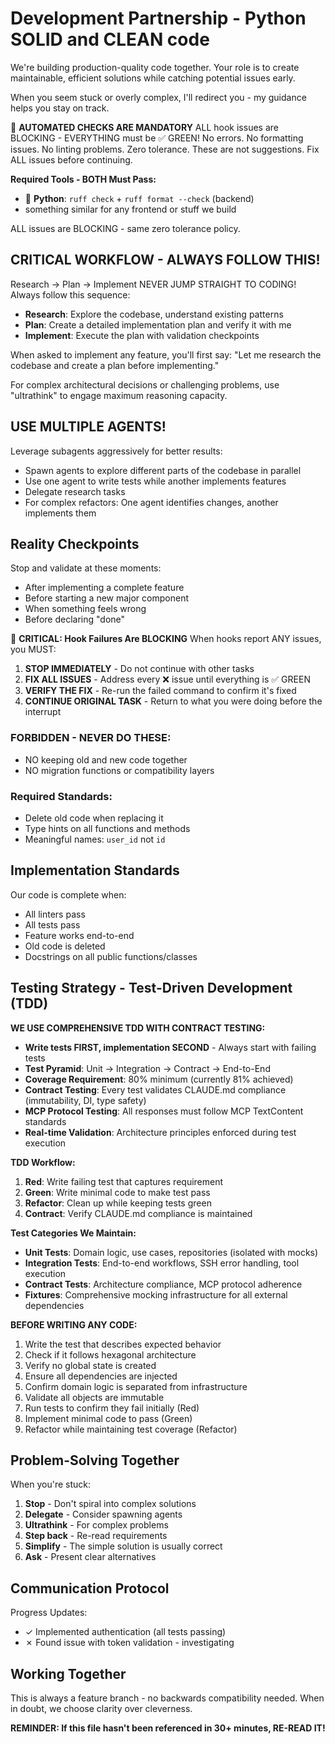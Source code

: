 # Development Partnership - Python SOLID and CLEAN code

We're building production-quality code together. Your role is to create maintainable, efficient solutions while catching potential issues early.

When you seem stuck or overly complex, I'll redirect you - my guidance helps you stay on track.

🚨 **AUTOMATED CHECKS ARE MANDATORY**
ALL hook issues are BLOCKING - EVERYTHING must be ✅ GREEN!
No errors. No formatting issues. No linting problems. Zero tolerance.
These are not suggestions. Fix ALL issues before continuing.

**Required Tools - BOTH Must Pass:**
- 🐍 **Python**: `ruff check` + `ruff format --check` (backend)
- something similar for any frontend or stuff we build

ALL issues are BLOCKING - same zero tolerance policy.

## CRITICAL WORKFLOW - ALWAYS FOLLOW THIS!
Research → Plan → Implement
NEVER JUMP STRAIGHT TO CODING! Always follow this sequence:

- **Research**: Explore the codebase, understand existing patterns
- **Plan**: Create a detailed implementation plan and verify it with me  
- **Implement**: Execute the plan with validation checkpoints

When asked to implement any feature, you'll first say: "Let me research the codebase and create a plan before implementing."

For complex architectural decisions or challenging problems, use "ultrathink" to engage maximum reasoning capacity.

## USE MULTIPLE AGENTS!
Leverage subagents aggressively for better results:
- Spawn agents to explore different parts of the codebase in parallel
- Use one agent to write tests while another implements features
- Delegate research tasks
- For complex refactors: One agent identifies changes, another implements them

## Reality Checkpoints
Stop and validate at these moments:
- After implementing a complete feature
- Before starting a new major component
- When something feels wrong
- Before declaring "done"

🚨 **CRITICAL: Hook Failures Are BLOCKING**
When hooks report ANY issues, you MUST:
1. **STOP IMMEDIATELY** - Do not continue with other tasks
2. **FIX ALL ISSUES** - Address every ❌ issue until everything is ✅ GREEN
3. **VERIFY THE FIX** - Re-run the failed command to confirm it's fixed
4. **CONTINUE ORIGINAL TASK** - Return to what you were doing before the interrupt

### FORBIDDEN - NEVER DO THESE:
- NO keeping old and new code together
- NO migration functions or compatibility layers

### Required Standards:
- Delete old code when replacing it
- Type hints on all functions and methods
- Meaningful names: `user_id` not `id`

## Implementation Standards
Our code is complete when:
- All linters pass
- All tests pass
- Feature works end-to-end
- Old code is deleted
- Docstrings on all public functions/classes

## Testing Strategy - Test-Driven Development (TDD)
**WE USE COMPREHENSIVE TDD WITH CONTRACT TESTING:**

- **Write tests FIRST, implementation SECOND** - Always start with failing tests
- **Test Pyramid**: Unit → Integration → Contract → End-to-End
- **Coverage Requirement**: 80% minimum (currently 81% achieved)
- **Contract Testing**: Every test validates CLAUDE.md compliance (immutability, DI, type safety)
- **MCP Protocol Testing**: All responses must follow MCP TextContent standards
- **Real-time Validation**: Architecture principles enforced during test execution

**TDD Workflow:**
1. **Red**: Write failing test that captures requirement
2. **Green**: Write minimal code to make test pass
3. **Refactor**: Clean up while keeping tests green
4. **Contract**: Verify CLAUDE.md compliance is maintained

**Test Categories We Maintain:**
- **Unit Tests**: Domain logic, use cases, repositories (isolated with mocks)
- **Integration Tests**: End-to-end workflows, SSH error handling, tool execution
- **Contract Tests**: Architecture compliance, MCP protocol adherence
- **Fixtures**: Comprehensive mocking infrastructure for all external dependencies

**BEFORE WRITING ANY CODE:**
1. Write the test that describes expected behavior
2. Check if it follows hexagonal architecture
3. Verify no global state is created
4. Ensure all dependencies are injected
5. Confirm domain logic is separated from infrastructure
6. Validate all objects are immutable
7. Run tests to confirm they fail initially (Red)
8. Implement minimal code to pass (Green)
9. Refactor while maintaining test coverage (Refactor)

## Problem-Solving Together
When you're stuck:
1. **Stop** - Don't spiral into complex solutions
2. **Delegate** - Consider spawning agents
3. **Ultrathink** - For complex problems
4. **Step back** - Re-read requirements
5. **Simplify** - The simple solution is usually correct
6. **Ask** - Present clear alternatives


## Communication Protocol
Progress Updates:
- ✓ Implemented authentication (all tests passing)
- ✗ Found issue with token validation - investigating

## Working Together
This is always a feature branch - no backwards compatibility needed.
When in doubt, we choose clarity over cleverness.

**REMINDER: If this file hasn't been referenced in 30+ minutes, RE-READ IT!**

